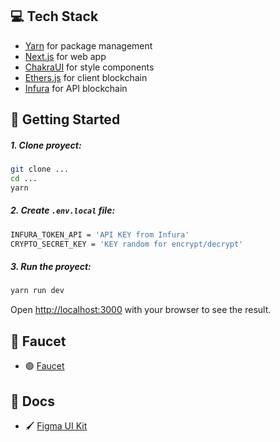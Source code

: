 ## 💻 Tech Stack

- [Yarn]() for package management
- [Next.js](https://nextjs.org/) for web app
- [ChakraUI](https://chakra-ui.com/) for style components
- [Ethers.js](https://ethers.org/) for client blockchain
- [Infura](https://infura.io/) for API blockchain

## 🚀 Getting Started

##### 1. Clone proyect:

```bash
git clone ...
cd ...
yarn
```

##### 2. Create `.env.local` file:

```bash
INFURA_TOKEN_API = 'API KEY from Infura'
CRYPTO_SECRET_KEY = 'KEY random for encrypt/decrypt'
```

##### 3. Run the proyect:

```bash
yarn run dev
```

Open [http://localhost:3000](http://localhost:3000) with your browser to see the result.

## 💸 Faucet

- 🟢 [Faucet](https://faucet.paradigm.xyz/)

## 📖 Docs

- 🖌 [Figma UI Kit](https://www.figma.com/file/1i0831yLWD4XJmjo9iEXvR/Simple-wallet?node-id=21%3A13)

